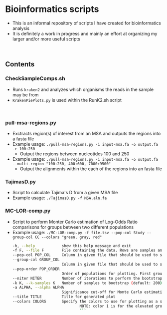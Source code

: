 # Bioinformatics scripts

- This is an informal repository of scripts I have created for bioinformatics analysis
- It is definitely a work in progress and mainly an effort at organizing my larger and/or more useful scripts

<br>

## Contents

### CheckSampleComps.sh
- Runs `kraken2` and analyzes which organisms the reads in the sample may be from
- `KrakenPiePlots.py` is used within the RunK2.sh script

<br>

### pull-msa-regions.py
- Exctracts region(s) of interest from an MSA and outputs the regions into a fasta file
- Example usage: `./pull-msa-regions.py -i input-msa.fa -o output.fa -r 100:250`
  - Output the regions between nucleotides 100 and 250
- Example usage: `./pull-msa-regions.py -i input-msa.fa -o output.fa --multi-region "100:250, 400:600, 7000:9500"`
  - Output the alignments within the each of the regions into an fasta file

### TajimasD.py
- Script to calculate Tajima's D from a given MSA file
- Example usage: `./TajimasD.py -f MSA.aln.fa`

### MC-LOR-comp.py
- Script to perform Monter Carlo estimation of Log-Odds Ratio comparisons for groups between two different populations
- Example usage: `./MC-LOR-comp.py -f file.tsv --pop-col Study --group-col CC --colors "green, gray, red"`
  ```bash 
  -h, --help            show this help message and exit
  -f F, --file F        File containing the data. Rows are samples and columns are variables
  --pop-col POP_COL     Column in given file that should be used to separate the populations
  --group-col GROUP_COL
                        Column in given file that should be used to separate the groups within the populations
  --pop-order POP_ORDER
                        Order of populations for plotting. First group is the numerator and appears with the first color supplied.
  --niter NITER         Number of iterations to perform the bootstrapping (default: 500)
  -k K, --k-samples K   Number of samples to bootstrap (default: 200)
  -a ALPHA, --alpha ALPHA
                        Significance cut-off for Monte Carlo estimation (default: 0.05)
  --title TITLE         Title for generated plot
  --colors COLORS       Specify the colors to use for plotting as a string separated by a comma
                                NOTE: color 1 is for the elevated groups, color 2 is for groups that are similar, and color 3 is for groups that are elevated in population 2
                                ```
